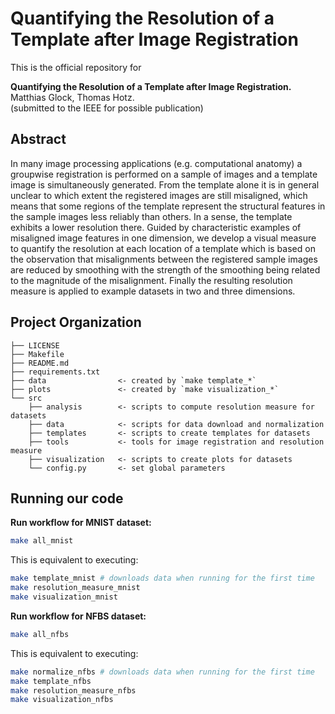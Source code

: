 # Quantifying the Resolution of a Template after Image Registration


This is the official repository for

**Quantifying the Resolution of a Template after Image Registration.**   
Matthias Glock, Thomas Hotz.  
(submitted to the IEEE for possible publication)


## Abstract

In many image processing applications (e.g. computational anatomy) a groupwise registration is performed on a sample of images and a template image is simultaneously generated. From the template alone it is in general unclear to which extent the registered images are still misaligned, which means that some regions of the template represent the structural features in the sample images less reliably than others. In a sense, the template exhibits a lower resolution there. Guided by characteristic examples of misaligned image features in one dimension, we develop a visual measure to quantify the resolution at each location of a template which is based on the observation that misalignments between the registered sample images are reduced by smoothing with the strength of the smoothing being related to the magnitude of the misalignment. Finally the resulting resolution measure is applied to example datasets in two and three dimensions.


## Project Organization

    ├── LICENSE
    ├── Makefile
    ├── README.md
    ├── requirements.txt
    ├── data                <- created by `make template_*`
    ├── plots               <- created by `make visualization_*`
    └── src
        ├── analysis        <- scripts to compute resolution measure for datasets
        ├── data            <- scripts for data download and normalization
        ├── templates       <- scripts to create templates for datasets
        ├── tools           <- tools for image registration and resolution measure
        ├── visualization   <- scripts to create plots for datasets
        └── config.py       <- set global parameters


## Running our code

**Run workflow for MNIST dataset:**

```bash
make all_mnist
```

This is equivalent to executing:
```bash
make template_mnist # downloads data when running for the first time
make resolution_measure_mnist
make visualization_mnist
```

**Run workflow for NFBS dataset:**

```bash
make all_nfbs
```

This is equivalent to executing:
```bash
make normalize_nfbs # downloads data when running for the first time
make template_nfbs
make resolution_measure_nfbs
make visualization_nfbs
```
